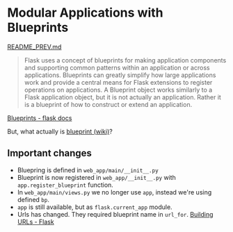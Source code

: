# Modular Applications with Blueprints
[README_PREV.md](./README_PREV.md)

> Flask uses a concept of blueprints for making application components and supporting common patterns within an
>application or across applications. Blueprints can greatly simplify how large applications work and provide a central
>means for Flask extensions to register operations on applications.
>A Blueprint object works similarly to a Flask application object, but it is not actually an application.
>Rather it is a blueprint of how to construct or extend an application.


[Blueprints - flask docs][]

But, what actually is [blueprint (wiki)][]?

## Important changes
* Bluepring is defined in `web_app/main/__init__.py`
* Blueprint is now registered in `web_app/__init__.py` with `app.register_blueprint` function.
* In `web_app/main/views.py` we no longer use `app`, instead we're using defined `bp`.
* `app` is still available, but as `flask.current_app` module.
* Urls has changed. They required blueprint name in `url_for`. [Building URLs - Flask][]

[blueprint (wiki)]: https://en.wikipedia.org/wiki/Blueprint
[Blueprints - flask docs]: https://flask.palletsprojects.com/en/1.1.x/blueprints/
[Building URLs - Flask]: https://flask.palletsprojects.com/en/1.1.x/blueprints/#building-urls
